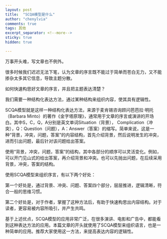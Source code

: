 ```yaml
---
layout: post
title:  "SCQA模型是什么"
author: "chenylvia"
comments: true
tags: 其他
excerpt_separator: <!--more-->
sticky: true
hidden: true

---
```


万事开头难，写文章也不例外。<!--more-->

很多时候我们迟迟无法下笔，认为文章的序言既不能过于简单而苍白无力，又不能掺杂太多其它信息，导致主题分散。

如何快速构思好文章的序言，并且把主题表达清楚？

我们需要一种结构化表达方法，通过某种结构来组织内容，使其具有逻辑性。

SCQA模型就是这样一种结构化表达方法，来源于麦肯锡咨询顾问芭芭拉·明托（Barbara Minto）的著作《金字塔原理》，通常用于文章的序言或演讲的开场白。其中S，C，Q，A分别是英文单词Situation（背景）， Complication（冲突），Q：Question（问题），A：Answer（答案）的缩写。简单来说，这是一种“背景，冲突，问题，答案”的内容结构，首先介绍背景，然后说明发生的冲突，进而引出问题，最后针对该问题给出答案。

使用“背景，冲突，问题，答案”的结构，其中各部分的顺序可以灵活变化。例如，可以开门见山式的给出答案，再介绍背景和冲突。也可以先抛出问题，在后续采用背景，冲突，答案的结构。

使用SCQA模型来组织序言，有以下两个好处：

第一个好处是，通过背景、冲突、问题、答案四个部分，层层推进，逻辑清晰，符合一般的思维习惯。

第二个好处是，对于作者，掌握了这种方法后，有助于快速构思出内容结构。对于读者，更容易被内容所吸引，并产生共鸣。

基于上述优点，SCQA模型的应用非常广泛，在很多演讲、电影和广告中，都能看到这种表达方法的应用。本篇文章的开头就使用了SCQA模型来组织语言，也是一种简单的应用。推荐大家使用这一方法，来提高表达内容的逻辑性。

